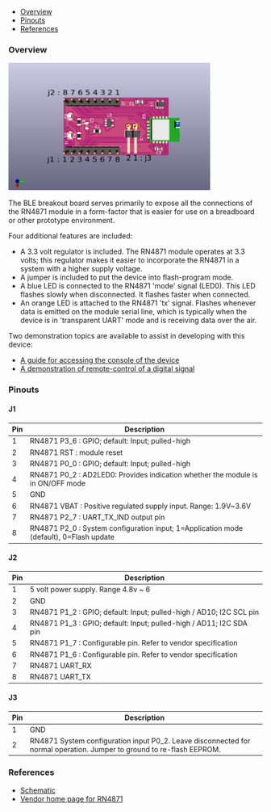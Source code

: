 - [Overview](#overview)
- [Pinouts](#pinouts)
- [References](#references)

### Overview 

<img src="pinout.png" width="400px"/>

The BLE breakout board serves primarily to expose all the connections of the RN4871 module in a form-factor that is easier for use on a breadboard or other prototype environment.

Four additional features are included:

* A 3.3 volt regulator is included.  The RN4871 module operates at 3.3 volts; this regulator makes it easier to incorporate the RN4871 in a system with a higher supply voltage.
* A jumper is included to put the device into flash-program mode.
* A blue LED is connected to the RN4871 'mode' signal (LED0).  This LED flashes slowly when disconnected.  It flashes faster when connected.
* An orange LED is attached to the RN4871 'tx' signal.  Flashes whenever data is emitted on the module serial line, which is typically when the device is in 'transparent UART' mode and is receiving data over the air.

Two demonstration topics are available to assist in developing with this device:

* [A guide for accessing the console of the device](../demo-console/guide.md)
* [A demonstration of remote-control of a digital signal](../demo-remote-light/guide.md)

### Pinouts
#### J1 
| Pin | Description |
|-----|-------------|
| 1 | RN4871 P3_6 : GPIO; default: Input; pulled-high
| 2 | RN4871 RST : module reset
| 3 | RN4871 P0_0 : GPIO; default: Input; pulled-high
| 4 | RN4871 P0_2 : AD2LED0: Provides indication whether the module is in ON/OFF mode
| 5 | GND
| 6 | RN4871 VBAT : Positive regulated supply input. Range: 1.9V~3.6V
| 7 | RN4871 P2_7 : UART_TX_IND output pin
| 8 | RN4871 P2_0 : System configuration input; 1=Application mode (default), 0=Flash update

#### J2 
| Pin | Description |
|-----|-------------|
| 1 | 5 volt power supply. Range 4.8v ~ 6
| 2 | GND
| 3 | RN4871 P1_2 : GPIO; default: Input; pulled-high / AD10; I2C SCL pin
| 4 | RN4871 P1_3 : GPIO; default: Input; pulled-high / AD11; I2C SDA pin
| 5 | RN4871 P1_7 : Configurable pin. Refer to vendor specification
| 6 | RN4871 P1_6 : Configurable pin. Refer to vendor specification
| 7 | RN4871 UART_RX
| 8 | RN4871 UART_TX

#### J3
| Pin | Description |
|-----|-------------|
| 1 | GND
| 2 | RN4871 System configuration input P0_2. Leave disconnected for normal operation. Jumper to ground to re-flash EEPROM.

### References
- [Schematic](schematic.svg)
- [Vendor home page for RN4871](https://www.microchip.com/wwwproducts/en/RN4871)
